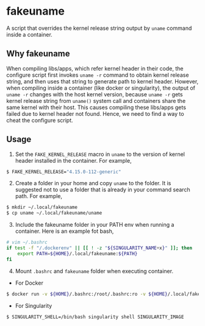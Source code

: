# fakeuname
A script that overrides the kernel release string output by `uname` command inside a container.

## Why fakeuname

When compiling libs/apps, which refer kernel header in their code, the configure script first invokes `uname -r` command to obtain kernel release string, and then uses that string to generate path to kernel header.
However, when compiling inside a container (like docker or singularity), the output of `uname -r` changes with the host kernel version, because `uname -r` gets kernel release string from `uname()` system call and containers share the same kernel with their host. 
This causes compiling these libs/apps gets failed due to kernel header not found.
Hence, we need to find a way to cheat the configure script.

## Usage

1. Set the `FAKE_KERNEL_RELEASE` macro in `uname` to the version of kernel header installed in the container.
For example,
```bash
$ FAKE_KERNEL_RELEASE="4.15.0-112-generic"
```
2. Create a folder in your home and copy `uname` to the folder.
It is suggested not to use a folder that is already in your command search path.
For example,
```bash
$ mkdir ~/.local/fakeuname
$ cp uname ~/.local/fakeuname/uname
```
3. Include the fakeuname folder in your PATH env when running a container.
Here is an example fot bash,
```bash
# vim ~/.bashrc
if test -f "/.dockerenv" || [[ ! -z "${SINGULARITY_NAME+x}" ]]; then
    export PATH=${HOME}/.local/fakeuname:${PATH}
fi
```
4. Mount `.bashrc` and `fakeuname` folder when executing container.
* For Docker 
```bash
$ docker run -v ${HOME}/.bashrc:/root/.bashrc:ro -v ${HOME}/.local/fakeuname/uname:/root/.local/fakeuname/uname --rm -it DOCKER_IMAGE
```
* For Singularity
```bash
$ SINGULARITY_SHELL=/bin/bash singularity shell SINGULARITY_IMAGE
```
